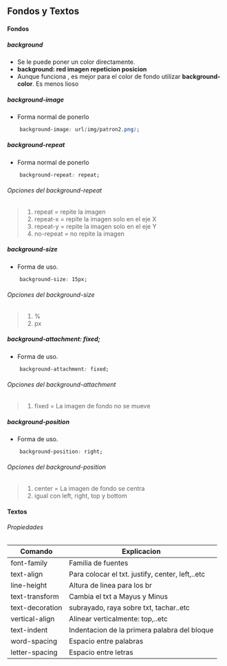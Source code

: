 ## Fondos y Textos     
#### Fondos   
##### background   
- Se le puede poner un color directamente.
- **background: red imagen repeticion posicion**
- Aunque funciona , es mejor para el color de fondo utilizar **background-color**. Es menos lioso   


##### background-image     
- Forma normal de ponerlo        
```css
    background-image: url(img/patron2.png);
```  


##### background-repeat    
- Forma normal de ponerlo       
```css
    background-repeat: repeat;
```   
###### Opciones del background-repeat
> 1. repeat = repite la imagen
> 2. repeat-x = repite la imagen solo en el eje X
> 3. repeat-y = repite la imagen solo en el eje Y
> 3. no-repeat = no repite la imagen


##### background-size    
- Forma de uso.             
```css
    background-size: 15px;

```  
###### Opciones del background-size
> 1. %
> 2. px


##### background-attachment: fixed;   
- Forma de uso.             
```css
    background-attachment: fixed;
```  
###### Opciones del background-attachment
> 1. fixed = La imagen de fondo no se mueve


##### background-position  
- Forma de uso.             
```css
    background-position: right;
```  
###### Opciones del background-position  
> 1. center = La imagen de fondo se centra
> 2. igual con left, right, top y bottom




#### Textos   
###### Propiedades


|   Comando	|   Explicacion	|
|---	|---	|
|   font-family	|   Familia de fuentes	|
|   text-align	|   Para colocar el txt. justify, center, left,..etc	|
|   line-height	|   Altura de linea para los br	|
|   text-transform	|   Cambia el txt a	Mayus y Minus|
|   text-decoration	|   subrayado, raya sobre txt, tachar..etc	|
|   vertical-align	|   Alinear verticalmente: top,..etc	|
|   text-indent	|   Indentacion de la primera palabra del bloque	|
|   word-spacing    |   Espacio entre palabras    |
|   letter-spacing    |   Espacio entre letras    |